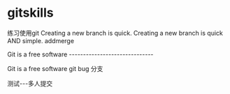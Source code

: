 # gitskills
练习使用git
Creating a new branch is quick.
Creating a new branch is quick AND simple.
addmerge

Git is a free software ------------------------------

Git is a free software 
git bug 分支

测试---多人提交

